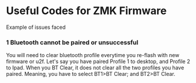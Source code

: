 # Useful Codes for ZMK Firmware

Example of issues faced

### 1 Bluetooth cannot be paired or unsuccessful
You will need to clear bluetooth profile everytime you re-flash with new firmware or u2f. 
Let's say you have paired Profile 1 to desktop, and Profile 2 to Ipad. When you BT Clear, it does not clear all the two profiles you have paired. Meaning, you have to select BT1>BT Clear; and BT2>BT Clear.


